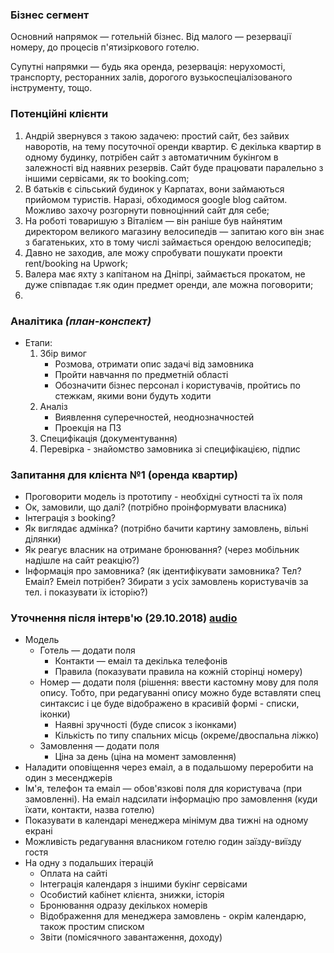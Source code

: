 ### Бізнес сегмент
Основний напрямок — готельній бізнес.
Від малого — резервації номеру, до процесів п'ятизіркового готелю.

Супутні напрямки — будь яка оренда, резервація:
нерухомості, транспорту, ресторанних залів, дорогого вузькоспеціалізованого інструменту, тощо.

### Потенційні клієнти
1. Андрій звернувся з такою задачею:
простий сайт, без зайвих наворотів, на тему посуточної оренди квартир.
Є декілька квартир в одному будинку,
потрібен сайт з автоматичним букінгом в залежності від наявних резервів.
Сайт буде працювати паралельно з іншими сервісами, як то booking.com;
2. В батьків є сільський будинок у Карпатах, вони займаються прийомом туристів.
Наразі, обходимося google blog сайтом.
Можливо захочу розгорнути повноцінний сайт для себе;
3. На роботі товаришую з Віталієм —
він раніше був найнятим директором великого магазину велосипедів —
запитаю кого він знає з багатеньких, хто в тому числі займається орендою велосипедів;
4. Давно не заходив, але можу спробувати пошукати проекти rent/booking на Upwork;
5. Валера має яхту з капітаном на Дніпрі, займається прокатом,
не дуже співпадає т.як один предмет оренди, але можна поговорити;
6.

### Аналітика *(план-конспект)*
- Етапи:
    1. Збір вимог
        - Розмова, отримати опис задачі від замовника
        - Пройти навчання по предметній області
        - Обозначити бізнес персонал і користувачів, пройтись по стежкам, якими вони будуть ходити
    2. Аналіз
        - Виявлення суперечностей, неоднозначностей
        - Проекція на ПЗ
    3. Специфікація (документування)
    4. Перевірка - знайомство замовника зі специфікацією, підпис

### Запитання для клієнта №1 (оренда квартир)
- Проговорити модель із прототипу - необхідні сутності та їх поля
- Ок, замовили, що далі? (потрібно проінформувати власника)
- Інтеграція з booking?
- Як виглядає адмінка? (потрібно бачити картину замовлень, вільні ділянки)
- Як реагує власник на отримане бронювання? (через мобільник надішле на сайт реакцію?)
- Інформація про замовника? (як ідентифікувати замовника? Тел? Емаіл? Емеіл потрібен? Збирати з усіх замовлень користувачів за тел. і показувати їх історію?)

### Уточнення після інтерв'ю (29.10.2018) [audio](https://github.com/Olezha/TheHotel/tree/master/wiki/interview-29.10.2018)
- Модель
    - Готель — додати поля
        - Контакти — емаіл та декілька телефонів
        - Правила (показувати правила на кожній сторінці номеру)
    - Номер — додати поля (рішення: ввести кастомну мову для поля опису. Тобто, при редагуванні опису можно буде вставляти спец синтаксис і це буде відображено в красивій формі - списки, іконки)
        - Наявні зручності (буде список з іконками)
        - Кількість по типу спальних місць (окреме/двоспальна ліжко)
    - Замовлення — додати поля
        - Ціна за день (ціна на момент замовлення)
- Наладити оповіщення через емаіл, а в подальшому переробити на один з месенджерів
- Ім'я, телефон та емаіл — обов'язкові поля для користувача (при замовленні). На емаіл надсилати інформацію про замовлення (куди їхати, контакти, назва готелю)
- Показувати в календарі менеджера мінімум два тижні на одному екрані
- Можливість редагування власником готелю годин заїзду-виїзду гостя
- На одну з подальших ітерацій
    - Оплата на сайті
    - Інтеграція календаря з іншими букінг сервісами
    - Особистий кабінет клієнта, знижки, історія
    - Бронювання одразу декількох номерів
    - Відображення для менеджера замовлень - окрім календарю, також простим списком
    - Звіти (помісячного завантаження, доходу)
